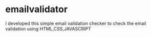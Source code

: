 # emailvalidator
I developed this simple email validation checker to check the email validation using HTML,CSS,JAVASCRIPT
